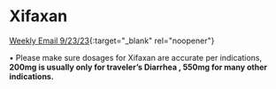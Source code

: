 # Xifaxan

[Weekly Email 9/23/23](https://mygainwell-my.sharepoint.com/:w:/g/personal/christopher_nguyen_gainwelltechnologies_com/EVosCW3N2mhFgui-GvV_9C0BtmnevA3Siy_ZIU3THWnMjw?e=hxTFpx){:target="_blank" rel="noopener"}

•	Please make sure dosages for Xifaxan are accurate per indications, **200mg is usually only for traveler’s Diarrhea , 550mg for many other indications.**
